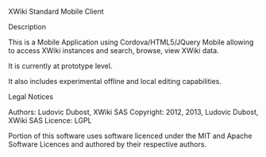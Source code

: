 XWiki Standard Mobile Client

Description

This is a Mobile Application using Cordova/HTML5/JQuery Mobile allowing to access XWiki instances and search, browse, view XWiki data.

It is currently at prototype level.

It also includes experimental offline and local editing capabilities.

Legal Notices

Authors: Ludovic Dubost, XWiki SAS
Copyright: 2012, 2013, Ludovic Dubost, XWiki SAS
Licence: LGPL

Portion of this software uses software licenced under the MIT and Apache Software Licences and authored by their respective authors.
